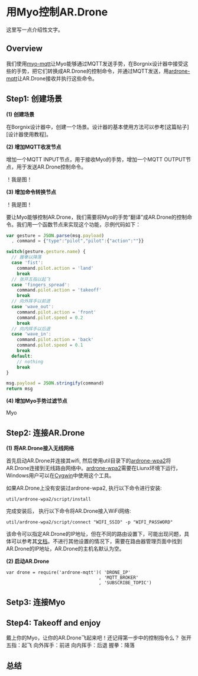 用Myo控制AR.Drone
================

这里写一点介绍性文字。

Overview
--------

我们使用[myo-mqtt][3]让Myo能够通过MQTT发送手势，在Borgnix设计器中接受这些的手势，把它们转换成AR.Drone的控制命令，并通过MQTT发送，用[ardrone-mqtt][2]让AR.Drone接收并执行这些命令。

Step1: 创建场景
--------------

**(1) 创建场景**

在Borgnix设计器中，创建一个场景。设计器的基本使用方法可以参考[这篇帖子][设计器使用教程]。

**(2) 增加MQTT收发节点**

增加一个MQTT INPUT节点，用于接收Myo的手势，增加一个MQTT OUTPUT节点，用于发送AR.Drone控制命令。

！我是图！

**(3) 增加命令转换节点**

！我是图！

要让Myo能够控制AR.Drone，我们需要将Myo的手势“翻译”成AR.Drone的控制命令。我们用一个函数节点来实现这个功能，示例代码如下：

```javascript
var gesture = JSON.parse(msg.payload)
  , command = {"type":"pilot","pilot":{"action":""}}

switch(gesture.gesture.name) {
  // 握拳以降落
  case 'fist':
    command.pilot.action = 'land'
    break
  // 张开五指以起飞
  case 'fingers_spread':
    command.pilot.action = 'takeoff'
    break
  // 向外挥手以前进
  case 'wave_out':
    command.pilot.action = 'front'
    command.pilot.speed = 0.2
    break
  // 向内挥手以后退
  case 'wave_in':
    command.pilot.action = 'back'
    command.pilot.speed = 0.1
    break
  default:
    // nothing
    break
}

msg.payload = JSON.stringify(command)
return msg
```

**(4) 增加Myo手势过滤节点**

Myo



Step2: 连接AR.Drone
------------------

**(1) 将AR.Drone接入无线网络**

首先启动AR.Drone并连接其wifi, 然后使用util目录下的[ardrone-wpa2][1]将AR.Drone连接到无线路由网络中。[ardrone-wpa2][1]需要在Liunx环境下运行，Windows用户可以在[Cygwin][cygwin]中使用这个工具。

如果AR.Drone上没有安装过ardrone-wpa2, 执行以下命令进行安装:

```
util/ardrone-wpa2/script/install
```

完成安装后， 执行以下命令将AR.Drone接入WiFi网络:

```
util/ardrone-wpa2/script/connect "WIFI_SSID" -p "WIFI_PASSWORD"
```

该命令可以指定AR.Drone的IP地址，但在不同的路由设置下，可能出现问题，具体可以参考其[文档][1]。不进行其他设置的情况下，需要在路由器管理页面中找到AR.Drone的IP地址，AR.Drone的主机名默认为空。

**(2) 启动AR.Drone**

```
var drone = require('ardrone-mqtt')( 'DRONE_IP'
                                   , 'MQTT_BROKER'
                                   , 'SUBSCRIBE_TOPIC')
```

Setp3: 连接Myo
------

Step4: Takeoff and enjoy
---

戴上你的Myo，让你的AR.Drone飞起来吧！还记得第一步中的控制指令么？
张开五指：起飞
向外挥手：前进
向内挥手：后退
握拳：降落

总结
---

[1]: https://github.com/daraosn/ardrone-wpa2
[2]: https://github.com/Orientsoft/ardrone-mqtt
[3]: https://github.com/Orientsoft/myo-mqtt
[cygwin]: https://www.cygwin.com/